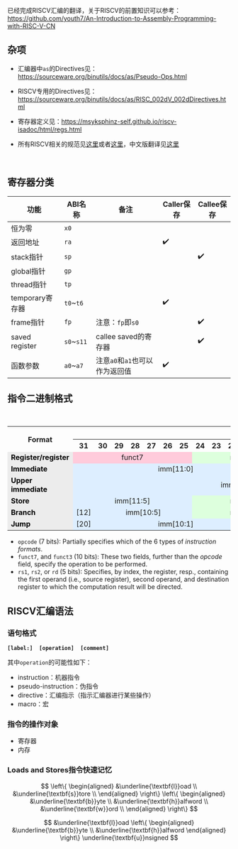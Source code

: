 已经完成RISCV汇编的翻译，关于RISCV的前置知识可以参考：https://github.com/youth7/An-Introduction-to-Assembly-Programming-with-RISC-V-CN



## 杂项

* 汇编器中`as`的Directives见：https://sourceware.org/binutils/docs/as/Pseudo-Ops.html

* RISCV专用的Directives见：https://sourceware.org/binutils/docs/as/RISC_002dV_002dDirectives.html

* 寄存器定义见：https://msyksphinz-self.github.io/riscv-isadoc/html/regs.html
* 所有RISCV相关的规范见[这里](https://wiki.riscv.org/display/HOME/RISC-V+Technical+Specifications)或者[这里](https://github.com/riscv-non-isa)，中文版翻译见[这里](https://ica123.com/archives/5282)

​	

## 寄存器分类

| 功能            | ABI名称    | 备注                           | Caller保存 | Callee保存 |
| --------------- | ---------- | ------------------------------ | ---------- | ---------- |
| 恒为零          | `x0`       |                                |            |            |
| 返回地址        | `ra`       |                                | ✔️          |            |
| stack指针       | `sp`       |                                |            | ✔️          |
| global指针      | `gp`       |                                |            |            |
| thread指针      | `tp`       |                                |            |            |
| temporary寄存器 | `t0`~`t6`  |                                | ✔️          |            |
| frame指针       | `fp`       | 注意：`fp`即`s0`               |            | ✔️          |
| saved register  | `s0`~`s11` | callee saved的寄存器           |            | ✔️          |
| 函数参数        | `a0`~`a7`  | 注意`a0`和`a1`也可以作为返回值 | ✔️          |            |



## 指令二进制格式
<table class="wikitable" style="text-align:center;">
<caption>32-bit RISC-V instruction formats
</caption>
<tbody><tr>
<th rowspan="2">Format
</th>
<th colspan="32">Bit
</th></tr>
<tr>
<th>31</th>
<th>30</th>
<th>29</th>
<th>28</th>
<th>27</th>
<th>26</th>
<th>25</th>
<th>24</th>
<th>23</th>
<th>22</th>
<th>21</th>
<th>20</th>
<th>19</th>
<th>18</th>
<th>17</th>
<th>16</th>
<th>15</th>
<th>14</th>
<th>13</th>
<th>12</th>
<th>11</th>
<th>10</th>
<th>9</th>
<th>8</th>
<th>7</th>
<th>6</th>
<th>5</th>
<th>4</th>
<th>3</th>
<th>2</th>
<th>1</th>
<th>0
</th></tr>
<tr>
<td style="background: #ececec; color: black; font-weight: bold; vertical-align: middle; text-align: left;" class="table-rh">Register/register
</td>
<td colspan="7" style="background:#FFCBDB;">funct7
</td>
<td colspan="5" style="background:#dfd;">rs2
</td>
<td colspan="5" style="background:#dfd;">rs1
</td>
<td colspan="3" style="background:#FFCBDB;">funct3
</td>
<td colspan="5" style="background:#ffb7b7;">rd
</td>
<td colspan="7" style="background:#FFFDD0;"><a href="/wiki/Opcode" title="Opcode">opcode</a>
</td></tr>
<tr>
<td style="background: #ececec; color: black; font-weight: bold; vertical-align: middle; text-align: left;" class="table-rh">Immediate
</td>
<td colspan="12" style="background:#def;">imm[11:0]
</td>
<td colspan="5" style="background:#dfd;">rs1
</td>
<td colspan="3" style="background:#FFCBDB;">funct3
</td>
<td colspan="5" style="background:#ffb7b7;">rd
</td>
<td colspan="7" style="background:#FFFDD0;">opcode
</td></tr>
<tr>
<td style="background: #ececec; color: black; font-weight: bold; vertical-align: middle; text-align: left;" class="table-rh">Upper immediate
</td>
<td colspan="20" style="background:#def;">imm[31:12]
</td>
<td colspan="5" style="background:#ffb7b7;">rd
</td>
<td colspan="7" style="background:#FFFDD0;">opcode
</td></tr>
<tr>
<td style="background: #ececec; color: black; font-weight: bold; vertical-align: middle; text-align: left;" class="table-rh">Store
</td>
<td colspan="7" style="background:#def;">imm[11:5]
</td>
<td colspan="5" style="background:#dfd;">rs2
</td>
<td colspan="5" style="background:#dfd;">rs1
</td>
<td colspan="3" style="background:#FFCBDB;">funct3
</td>
<td colspan="5" style="background:#def;">imm[4:0]
</td>
<td colspan="7" style="background:#FFFDD0;">opcode
</td></tr>
<tr>
<td style="background: #ececec; color: black; font-weight: bold; vertical-align: middle; text-align: left;" class="table-rh">Branch
</td>
<td style="background:#def;">[12]
</td>
<td colspan="6" style="background:#def;">imm[10:5]
</td>
<td colspan="5" style="background:#dfd;">rs2
</td>
<td colspan="5" style="background:#dfd;">rs1
</td>
<td colspan="3" style="background:#FFCBDB;">funct3
</td>
<td colspan="4" style="background:#def;">imm[4:1]
</td>
<td style="background:#def;">[11]
</td>
<td colspan="7" style="background:#FFFDD0;">opcode
</td></tr>
<tr>
<td style="background: #ececec; color: black; font-weight: bold; vertical-align: middle; text-align: left;" class="table-rh">Jump
</td>
<td style="background:#def;">[20]
</td>
<td colspan="10" style="background:#def;">imm[10:1]
</td>
<td style="background:#def;">[11]
</td>
<td colspan="8" style="background:#def;">imm[19:12]
</td>
<td colspan="5" style="background:#ffb7b7;">rd
</td>
<td colspan="7" style="background:#FFFDD0;">opcode
</td></tr>
</tbody></table>


* `opcode` (7 bits): Partially specifies which of the 6 types of *instruction formats*.
* `funct7`, and `funct3` (10 bits): These two fields, further than the *opcode* field, specify the operation to be performed.
* `rs1`, `rs2`, or `rd` (5 bits): Specifies, by index,  the register, resp., containing the first operand (i.e., source  register), second operand, and destination register to which the  computation result will be directed.



## RISCV汇编语法

### 语句格式

**`[label:]  [operation]  [comment]`**

其中`operation`的可能性如下：

* instruction：机器指令
* pseudo-instruction：伪指令
* directive：汇编指示（指示汇编器进行某些操作）
* macro：宏

### 指令的操作对象

* 寄存器
* 内存



### Loads and Stores指令快速记忆

$$
\left\{
	\begin{aligned}
		&\underline{\textbf{l}}oad \\
		&\underline{\textbf{s}}tore \\
	\end{aligned}
\right\}
\left\{
	\begin{aligned}
		&\underline{\textbf{b}}yte \\
		&\underline{\textbf{h}}alfword \\
		&\underline{\textbf{w}}ord \\
	\end{aligned}
\right\}
$$

$$
&\underline{\textbf{l}}oad
\left\{
	\begin{aligned}
		&\underline{\textbf{b}}yte \\
		&\underline{\textbf{h}}alfword
	\end{aligned}
\right\}
\underline{\textbf{u}}nsigned
$$







